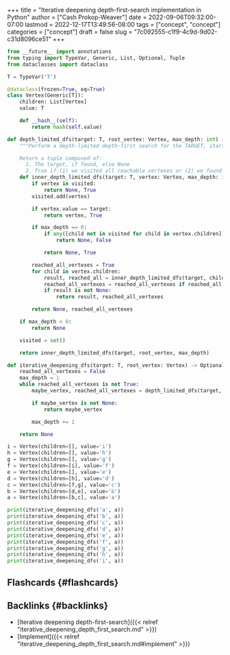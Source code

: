 +++
title = "Iterative deepening depth-first-search implementation in Python"
author = ["Cash Prokop-Weaver"]
date = 2022-09-06T09:32:00-07:00
lastmod = 2022-12-17T13:49:56-08:00
tags = ["concept", "concept"]
categories = ["concept"]
draft = false
slug = "7c092555-c1f9-4c9d-9d02-c31d8096ce51"
+++

```python
from __future__ import annotations
from typing import TypeVar, Generic, List, Optional, Tuple
from dataclasses import dataclass

T = TypeVar('T')

@dataclass(frozen=True, eq=True)
class Vertex(Generic[T]):
    children: List[Vertex]
    value: T

    def __hash__(self):
        return hash(self.value)

def depth_limited_dfs(target: T, root_vertex: Vertex, max_depth: int) -> Tuple[Optional[T], bool]:
    """Perform a depth-limited depth-first search for the TARGET, starting from ROOT_VERTEX.

    Return a tuple composed of:
      1. The target, if found, else None
      2. True if (1) we visited all reachable vertexes or (2) we found the target, else False"""
    def inner_depth_limited_dfs(target: T, vertex: Vertex, max_depth: int) -> Tuple[Optional[T], bool]:
        if vertex in visited:
            return None, True
        visited.add(vertex)

        if vertex.value == target:
            return vertex, True

        if max_depth == 0:
            if any([child not in visited for child in vertex.children]):
                return None, False

            return None, True

        reached_all_vertexes = True
        for child in vertex.children:
            result, reached_all = inner_depth_limited_dfs(target, child, max_depth - 1)
            reached_all_vertexes = reached_all_vertexes if reached_all is True else False
            if result is not None:
                return result, reached_all_vertexes

        return None, reached_all_vertexes

    if max_depth < 0:
        return None

    visited = set()

    return inner_depth_limited_dfs(target, root_vertex, max_depth)

def iterative_deepening_dfs(target: T, root_vertex: Vertex) -> Optional[T]:
    reached_all_vertexes = False
    max_depth = 1
    while reached_all_vertexes is not True:
        maybe_vertex, reached_all_vertexes = depth_limited_dfs(target, root_vertex, max_depth)

        if maybe_vertex is not None:
            return maybe_vertex

        max_depth += 1

    return None

i = Vertex(children=[], value='i')
h = Vertex(children=[], value='h')
g = Vertex(children=[], value='g')
f = Vertex(children=[i], value='f')
e = Vertex(children=[], value='e')
d = Vertex(children=[h], value='d')
c = Vertex(children=[f,g], value='c')
b = Vertex(children=[d,e], value='b')
a = Vertex(children=[b,c], value='a')

print(iterative_deepening_dfs('a', a))
print(iterative_deepening_dfs('b', a))
print(iterative_deepening_dfs('c', a))
print(iterative_deepening_dfs('d', a))
print(iterative_deepening_dfs('e', a))
print(iterative_deepening_dfs('f', a))
print(iterative_deepening_dfs('g', a))
print(iterative_deepening_dfs('h', a))
print(iterative_deepening_dfs('i', a))
```


## Flashcards {#flashcards}


## Backlinks {#backlinks}

-   [Iterative deepening depth-first-search]({{< relref "iterative_deepening_depth_first_search.md" >}})
-   [Implement]({{< relref "iterative_deepening_depth_first_search.md#implement" >}})
